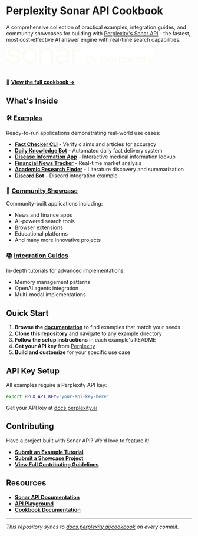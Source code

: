 # Perplexity Sonar API Cookbook

A comprehensive collection of practical examples, integration guides, and community showcases for building with [Perplexity's Sonar API](https://sonar.perplexity.ai/) - the fastest, most cost-effective AI answer engine with real-time search capabilities.

<a href="https://docs.perplexity.ai/cookbook" target="_blank">
  <picture>
    <source media="(prefers-color-scheme: dark)" srcset="/static/img/perplexity-sonar.png" style="max-width: 100%; width: 400px; margin-bottom: 20px">
    <img src="/static/img/perplexity-sonar.png" alt="Perplexity Sonar" style="max-width: 100%; width: 400px; margin-bottom: 20px">
  </picture>
</a>

📖 **[View the full cookbook →](https://docs.perplexity.ai/cookbook)**

## What's Inside

### 🛠️ [Examples](docs/examples/)
Ready-to-run applications demonstrating real-world use cases:

- **[Fact Checker CLI](docs/examples/fact-checker-cli/)** - Verify claims and articles for accuracy
- **[Daily Knowledge Bot](docs/examples/daily-knowledge-bot/)** - Automated daily fact delivery system  
- **[Disease Information App](docs/examples/disease-qa/)** - Interactive medical information lookup
- **[Financial News Tracker](docs/examples/financial-news-tracker/)** - Real-time market analysis
- **[Academic Research Finder](docs/examples/research-finder/)** - Literature discovery and summarization
- **[Discord Bot](docs/examples/discord-py-bot/)** - Discord integration example

### 🌟 [Community Showcase](docs/showcase/)
Community-built applications including:
- News and finance apps
- AI-powered search tools  
- Browser extensions
- Educational platforms
- And many more innovative projects

### 📚 [Integration Guides](docs/articles/)
In-depth tutorials for advanced implementations:
- Memory management patterns
- OpenAI agents integration
- Multi-modal implementations

## Quick Start

1. **Browse the [documentation](https://docs.perplexity.ai/cookbook)** to find examples that match your needs
2. **Clone this repository** and navigate to any example directory
3. **Follow the setup instructions** in each example's README
4. **Get your API key** from [Perplexity](https://docs.perplexity.ai/guides/getting-started)
5. **Build and customize** for your specific use case

## API Key Setup

All examples require a Perplexity API key:

```bash
export PPLX_API_KEY="your-api-key-here"
```

Get your API key at [docs.perplexity.ai](https://docs.perplexity.ai/guides/getting-started).

## Contributing

Have a project built with Sonar API? We'd love to feature it! 

- **[Submit an Example Tutorial](CONTRIBUTING.md#for-examples)**
- **[Submit a Showcase Project](CONTRIBUTING.md#for-showcase-projects)**  
- **[View Full Contributing Guidelines](CONTRIBUTING.md)**

## Resources

- **[Sonar API Documentation](https://docs.perplexity.ai/home)**
- **[API Playground](https://perplexity.ai/account/api/playground)**
- **[Cookbook Documentation](https://docs.perplexity.ai/cookbook)**

---

*This repository syncs to [docs.perplexity.ai/cookbook](https://docs.perplexity.ai/cookbook) on every commit.*
